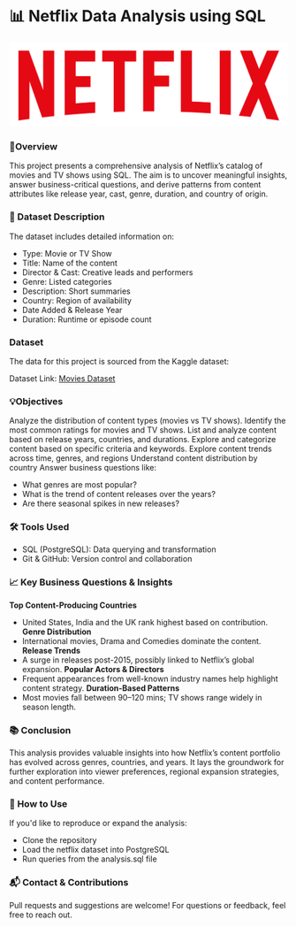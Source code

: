 **<h1>📊 Netflix Data Analysis using SQL</h1>**

<IMG SRC = 'logo.png'>

**<h3>🎯Overview</h3>**
This project presents a comprehensive analysis of Netflix’s catalog of movies and TV shows using SQL. The aim is to uncover meaningful insights, answer business-critical questions, and derive patterns from content attributes like release year, cast, genre, duration, and country of origin.

**<h3>🧩 Dataset Description</h3>**
The dataset includes detailed information on:
- Type: Movie or TV Show
- Title: Name of the content
- Director & Cast: Creative leads and performers
- Genre: Listed categories
- Description: Short summaries
- Country: Region of availability
- Date Added & Release Year
- Duration: Runtime or episode count

**<h3>Dataset</h3>**

The data for this project is sourced from the Kaggle dataset:

Dataset Link: <a href = "https://www.kaggle.com/datasets/shivamb/netflix-shows?resource=download">Movies Dataset</a>

**<h3>💡Objectives</h3>**
Analyze the distribution of content types (movies vs TV shows).
Identify the most common ratings for movies and TV shows.
List and analyze content based on release years, countries, and durations.
Explore and categorize content based on specific criteria and keywords.
Explore content trends across time, genres, and regions
Understand content distribution by country
Answer business questions like:
- What genres are most popular?
- What is the trend of content releases over the years?
- Are there seasonal spikes in new releases?

**<h3>🛠 Tools Used</h3>**
- SQL (PostgreSQL): Data querying and transformation
- Git & GitHub: Version control and collaboration


**<h3>📈 Key Business Questions & Insights</h3>**
**Top Content-Producing Countries**
- United States, India and the UK rank highest based on contribution.
**Genre Distribution**
- International movies, Drama and Comedies dominate the content.
**Release Trends**
- A surge in releases post-2015, possibly linked to Netflix’s global expansion.
**Popular Actors & Directors**
- Frequent appearances from well-known industry names help highlight content strategy.
**Duration-Based Patterns**
- Most movies fall between 90–120 mins; TV shows range widely in season length.


**<h3>📚 Conclusion</h3>**
This analysis provides valuable insights into how Netflix’s content portfolio has evolved across genres, countries, and years. It lays the groundwork for further exploration into viewer preferences, regional expansion strategies, and content performance.

**<h3>🚀 How to Use</h3>**
If you'd like to reproduce or expand the analysis:
- Clone the repository
- Load the netflix dataset into PostgreSQL
- Run queries from the analysis.sql file


<h3>📬 Contact & Contributions</h3>
Pull requests and suggestions are welcome! For questions or feedback, feel free to reach out.

